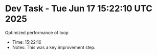 # Dev Task - Tue Jun 17 15:22:10 UTC 2025
Optimized performance of loop
- Time: 15:22:10
- Notes: This was a key improvement step.
